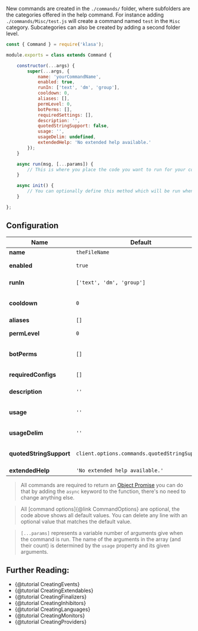 New commands are created in the `./commands/` folder, where subfolders are the categories offered in the help command. For instance adding `./commands/Misc/test.js` will create a command named `test` in the `Misc` category. Subcategories can also be created by adding a second folder level.

```javascript
const { Command } = require('klasa');

module.exports = class extends Command {

	constructor(...args) {
		super(...args, {
			name: 'yourCommandName',
            enabled: true,
            runIn: ['text', 'dm', 'group'],
            cooldown: 0,
            aliases: [],
            permLevel: 0,
            botPerms: [],
            requiredSettings: [],
            description: '',
            quotedStringSupport: false,
            usage: '',
            usageDelim: undefined,
            extendedHelp: 'No extended help available.'
		});
	}

	async run(msg, [...params]) {
		// This is where you place the code you want to run for your command
	}

	async init() {
		// You can optionally define this method which will be run when the bot starts (after login, so discord data is available via this.client)
	}

};
```

## Configuration

| Name                    | Default                                       | Type    | Description                                                                 |
| ----------------------- | --------------------------------------------- | ------- | --------------------------------------------------------------------------- |
| **name**                | `theFileName`                                 | string  | The name of the command                                                     |
| **enabled**             | `true`                                        | boolean | Whether the command is enabled or not                                       |
| **runIn**               | `['text', 'dm', 'group']`                     | Array   | What channel types the command should run in                                |
| **cooldown**            | `0`                                           | number  | The amount of time before the user can run the command again in seconds     |
| **aliases**             | `[]`                                          | Array   | Any comand aliases                                                          |
| **permLevel**           | `0`                                           | number  | The required permission level to use the command                            |
| **botPerms**            | `[]`                                          | Array   | The required Discord permissions for the bot to use this command            |
| **requiredConfigs**     | `[]`                                          | Array   | The required guild configs to use this command                              |
| **description**         | `''`                                          | string  | The help description for the command                                        |
| **usage**               | `''`                                          | string  | The usage string for the command See. {@tutorial UnderstandingUsageStrings} |
| **usageDelim**          | `''`                                          | string  | The string to deliminate the command input for usage                        |
| **quotedStringSupport** | `client.options.commands.quotedStringSupport` | boolean | Wheter args for this command should not deliminated inside quotes           |
| **extendedHelp**        | `'No extended help available.'`               | string  | Extended help strings                                                       |

> All commands are required to return an [Object Promise](https://developer.mozilla.org/en/docs/Web/JavaScript/Reference/Global_Objects/Promise) you can do that by adding the `async` keyword to the function, there's no need to change anything else.

> All [command options]{@link CommandOptions} are optional, the code above shows all default values. You can delete any line with an optional value that matches the default value.

>`[...params]` represents a variable number of arguments give when the command is run. The name of the arguments in the array (and their count) is determined by the `usage` property and its given arguments.

## Further Reading:

- {@tutorial CreatingEvents}
- {@tutorial CreatingExtendables}
- {@tutorial CreatingFinalizers}
- {@tutorial CreatingInhibitors}
- {@tutorial CreatingLanguages}
- {@tutorial CreatingMonitors}
- {@tutorial CreatingProviders}

